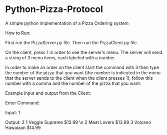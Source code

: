 # Python-Pizza-Protocol
A simple python implementation of a Pizza Ordering system

How to Run:

First run the PizzaServer.py file.
Then run the PizzaClient.py file.

On the client, press 1 in order to see the server's menu. The server will send a string of 3 menu items, each labeled with a number.

In order to make an order on the client start the command with 3 then type the number of the pizza that you want (the number is indicated in the menu that the server sends to the client when the client presses 1), follow this number with a comma and the number of the pizza that you want.

Example input and output from the Client:

Enter Command:

Input: 1

Output: 2 1 Veggie Supreme $12.99 \n
          2 Meat Lovers $13.99
          3 Volcano Hawaiaan $14.99

